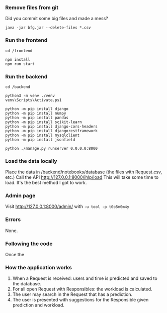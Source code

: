 ### Remove files from git
Did you commit some big files and made a mess?
````
java -jar bfg.jar --delete-files *.csv
````

### Run the frontend
````
cd /frontend

npm install
npm run start
````

### Run the backend

````
cd /backend

python3 -m venv ./venv
venv\Scripts\Activate.ps1

python -m pip install django
python -m pip install numpy
python -m pip install pandas
python -m pip install scikit-learn
python -m pip install django-cors-headers
python -m pip install djangorestframework
python -m pip install mysqlclient
python -m pip install jsonfield

python ./manage.py runserver 0.0.0.0:8000
````
### Load the data locally
Place the data in /backend/notebooks/database (the files with Request.csv, etc.)
Call the API http://127.0.0.1:8000/ihlp/load
This will take some time to load. It's the best method I got to work.

### Admin page
Visit http://127.0.0.1:8000/admin/ with `-u tool -p t0o5m0m4y`

### Errors
None.

### Following the code

Once the 

### How the application works

1. When a Request is received: users and time is predicted and saved to the database.
2. For all open Request with Responsibles: the workload is calculated.
3. The user may search in the Request that has a prediction.
4. The user is presented with suggestions for the Responsible given prediction and workload.